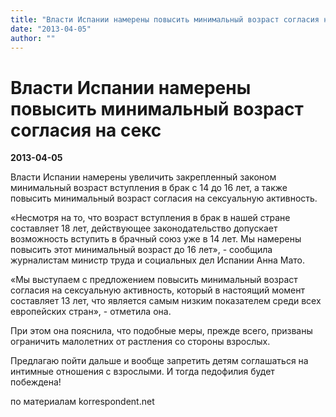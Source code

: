 ```yaml
---
title: "Власти Испании намерены повысить минимальный возраст согласия на секс"
date: "2013-04-05"
author: ""
---
```


# Власти Испании намерены повысить минимальный возраст согласия на секс

**2013-04-05** 

Власти Испании намерены увеличить закрепленный законом минимальный возраст вступления в брак с 14 до 16 лет, а также повысить минимальный возраст согласия на сексуальную активность.



«Несмотря на то, что возраст вступления в брак в нашей стране составляет 18 лет, действующее законодательство допускает возможность вступить в брачный союз уже в 14 лет. Мы намерены повысить этот минимальный возраст до 16 лет», - сообщила журналистам министр труда и социальных дел Испании Анна Мато.



«Мы выступаем с предложением повысить минимальный возраст согласия на сексуальную активность, который в настоящий момент составляет 13 лет, что является самым низким показателем среди всех европейских стран», - отметила она.



При этом она пояснила, что подобные меры, прежде всего, призваны ограничить малолетних от растления со стороны взрослых.



Предлагаю пойти дальше и вообще запретить детям соглашаться на интимные отношения с взрослыми. И тогда педофилия будет побеждена!

по материалам korrespondent.net